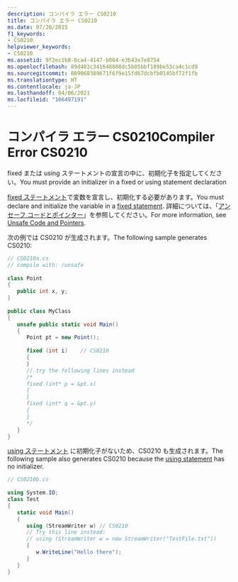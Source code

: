 ```yaml
---
description: コンパイラ エラー CS0210
title: コンパイラ エラー CS0210
ms.date: 07/20/2015
f1_keywords:
- CS0210
helpviewer_keywords:
- CS0210
ms.assetid: 9f2ec1b8-6ca4-4147-b004-e3b43e7e8754
ms.openlocfilehash: 89d403c341648808dc5b05bbf189be53ca4c1cd9
ms.sourcegitcommit: 089068389671f6f9e15fd67dcbfb0145bf72f1fb
ms.translationtype: HT
ms.contentlocale: ja-JP
ms.lasthandoff: 04/06/2021
ms.locfileid: "106497191"
---
```

# <a name="compiler-error-cs0210"></a><span data-ttu-id="dd33c-103">コンパイラ エラー CS0210</span><span class="sxs-lookup"><span data-stu-id="dd33c-103">Compiler Error CS0210</span></span>

<span data-ttu-id="dd33c-104">fixed または using ステートメントの宣言の中に、初期化子を指定してください。</span><span class="sxs-lookup"><span data-stu-id="dd33c-104">You must provide an initializer in a fixed or using statement declaration</span></span>  
  
 <span data-ttu-id="dd33c-105">[fixed ステートメント](../language-reference/keywords/fixed-statement.md)で変数を宣言し、初期化する必要があります。</span><span class="sxs-lookup"><span data-stu-id="dd33c-105">You must declare and initialize the variable in a [fixed statement](../language-reference/keywords/fixed-statement.md).</span></span> <span data-ttu-id="dd33c-106">詳細については、「[アンセーフ コードとポインター](../language-reference/unsafe-code.md)」を参照してください。</span><span class="sxs-lookup"><span data-stu-id="dd33c-106">For more information, see [Unsafe Code and Pointers](../language-reference/unsafe-code.md).</span></span>  
  
 <span data-ttu-id="dd33c-107">次の例では CS0210 が生成されます。</span><span class="sxs-lookup"><span data-stu-id="dd33c-107">The following sample generates CS0210:</span></span>  
  
```csharp  
// CS0210a.cs  
// compile with: /unsafe  
  
class Point  
{  
   public int x, y;  
}  
  
public class MyClass  
{  
   unsafe public static void Main()  
   {  
      Point pt = new Point();  
  
      fixed (int i)    // CS0210  
      {  
      }  
      // try the following lines instead  
      /*  
      fixed (int* p = &pt.x)  
      {  
      }  
      fixed (int* q = &pt.y)  
      {  
      }  
      */  
   }  
}  
```  
  
 <span data-ttu-id="dd33c-108">[using ステートメント](../language-reference/keywords/using-statement.md) に初期化子がないため、CS0210 も生成されます。</span><span class="sxs-lookup"><span data-stu-id="dd33c-108">The following sample also generates CS0210 because the [using statement](../language-reference/keywords/using-statement.md) has no initializer.</span></span>  
  
```csharp  
// CS0210b.cs  
  
using System.IO;  
class Test
{  
   static void Main()
   {  
      using (StreamWriter w) // CS0210  
      // Try this line instead:  
      // using (StreamWriter w = new StreamWriter("TestFile.txt"))
      {  
         w.WriteLine("Hello there");  
      }  
   }  
}  
```
